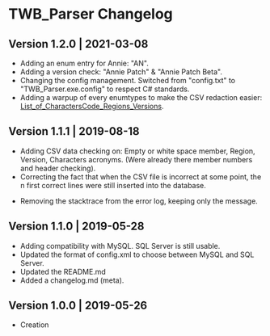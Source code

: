 # TWB_Parser Changelog

## Version 1.2.0 | 2021-03-08

+ Adding an enum entry for Annie: "AN".
+ Adding a version check: "Annie Patch" & "Annie Patch Beta".
+ Changing the config management. Switched from "config.txt" to "TWB_Parser.exe.config" to respect C# standards. 
+ Adding a warpup of every enumtypes to make the CSV redaction easier: [List_of_CharactersCode_Regions_Versions](List_of_CharactersCode_Regions_Versions.md).

## Version 1.1.1 | 2019-08-18

+ Adding CSV data checking on: Empty or white space member, Region, Version, Characters acronyms. (Were already there member numbers and header checking). 
+ Correcting the fact that when the CSV file is incorrect at some point, the n first correct lines were still inserted into the database.
- Removing the stacktrace from the error log, keeping only the message.

## Version 1.1.0 | 2019-05-28

+ Adding compatibility with MySQL. SQL Server is still usable.
+ Updated the format of config.xml to choose between MySQL and SQL Server.
+ Updated the README.md
+ Added a changelog.md (meta).

## Version 1.0.0 | 2019-05-26

+ Creation